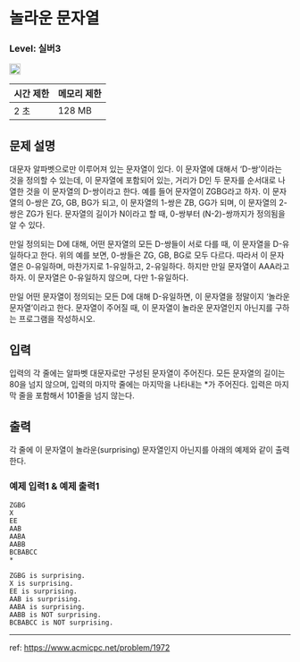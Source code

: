 # 놀라운 문자열

### Level: 실버3

<img class="left" src="https://d2gd6pc034wcta.cloudfront.net/tier/8.svg" style="width: 20px" />

| 시간 제한 | 메모리 제한 |
| -------- | ---------- |
| 2 초 | 128 MB |

## 문제 설명

대문자 알파벳으로만 이루어져 있는 문자열이 있다. 이 문자열에 대해서 ‘D-쌍’이라는 것을 정의할 수 있는데, 이 문자열에 포함되어 있는, 거리가 D인 두 문자를 순서대로 나열한 것을 이 문자열의 D-쌍이라고 한다. 예를 들어 문자열이 ZGBG라고 하자. 이 문자열의 0-쌍은 ZG, GB, BG가 되고, 이 문자열의 1-쌍은 ZB, GG가 되며, 이 문자열의 2-쌍은 ZG가 된다. 문자열의 길이가 N이라고 할 때, 0-쌍부터 (N-2)-쌍까지가 정의됨을 알 수 있다.

만일 정의되는 D에 대해, 어떤 문자열의 모든 D-쌍들이 서로 다를 때, 이 문자열을 D-유일하다고 한다. 위의 예를 보면, 0-쌍들은 ZG, GB, BG로 모두 다르다. 따라서 이 문자열은 0-유일하며, 마찬가지로 1-유일하고, 2-유일하다. 하지만 만일 문자열이 AAA라고 하자. 이 문자열은 0-유일하지 않으며, 다만 1-유일하다.

만일 어떤 문자열이 정의되는 모든 D에 대해 D-유일하면, 이 문자열을 정말이지 ‘놀라운 문자열’이라고 한다. 문자열이 주어질 때, 이 문자열이 놀라운 문자열인지 아닌지를 구하는 프로그램을 작성하시오.

## 입력

입력의 각 줄에는 알파벳 대문자로만 구성된 문자열이 주어진다. 모든 문자열의 길이는 80을 넘지 않으며, 입력의 마지막 줄에는 마지막을 나타내는 *가 주어진다. 입력은 마지막 줄을 포함해서 101줄을 넘지 않는다.

## 출력

각 줄에 이 문자열이 놀라운(surprising) 문자열인지 아닌지를 아래의 예제와 같이 출력한다.

### 예제 입력1 & 예제 출력1

```text
ZGBG
X
EE
AAB
AABA
AABB
BCBABCC
*

```

```text
ZGBG is surprising.
X is surprising.
EE is surprising.
AAB is surprising.
AABA is surprising.
AABB is NOT surprising.
BCBABCC is NOT surprising.

```

---

ref: https://www.acmicpc.net/problem/1972